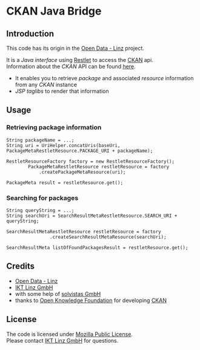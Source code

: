 # CKAN Java Bridge

## Introduction

This code has its origin in the [Open Data - Linz](http://data.linz.gv.at/) project. 

It is a _Java interface_ using [Restlet](http://www.restlet.org/) to access the [CKAN](http://ckan.org/) api.  
Information about the _CKAN_ API can be found [here](http://docs.ckan.org/en/latest/api-tutorial.html).

* It enables you to retrieve _package_ and associated _resource_ information from any _CKAN_ instance
* _JSP taglibs_  to render that information


## Usage 

### Retrieving package information

    String packageName = ...;
    String uri = UriHelper.concatUris(baseUri, PackageMetaRestletResource.PACKAGE_URI + packageName);

    RestletResourceFactory factory = new RestletResourceFactory();   
	    	PackageMetaRestletResource restletResource = factory
				.createPackageMetaResource(uri);

	PackageMeta result = restletResource.get();

### Searching for packages

    String queryString = ...;
    String searchUri = SearchResultMetaRestletResource.SEARCH_URI + queryString;

    SearchResultMetaRestletResource restletResource = factory
					.createSearchResultMetaResource(searchUri);

	SearchResultMeta listOfFoundPackagesResult = restletResource.get();


## Credits

* [Open Data - Linz](http://data.linz.gv.at/)
* [IKT Linz GmbH](http://www.linz.at/politik_verwaltung/44530.asp)
* with some help of [solvistas GmbH](www.solvistas.at)
* thanks to [Open Knowledge Foundation](http://okfn.org/) for developing [CKAN](http://ckan.org/) 


## License

The code is licensed under [Mozilla Public License](http://www.mozilla.org/MPL/).  
Please contact [IKT Linz GmbH](http://www.linz.at/politik_verwaltung/44530.asp) for questions. 